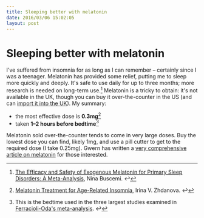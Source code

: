```yaml
---
title: Sleeping better with melatonin
date: 2016/03/06 15:02:05
layout: post
---
```

# Sleeping better with melatonin

I've suffered from insomnia for as long as I can remember – certainly since I was a teenager. Melatonin has provided some relief, putting me to sleep more quickly and deeply. It's safe to use daily for up to three months; more research is needed on long-term use.[^buscemi] Melatonin is a tricky to obtain: it's not available in the UK, though you can buy it over-the-counter in the US (and can [import it into the UK](http://www.independent.co.uk/life-style/health-and-families/health-az/medicines-why-are-some-not-available-in-the-uk-762721.html)). My summary:

* the most effective dose is **0.3mg**[^zhdanova]
* taken **1–2 hours before bedtime**[^ferracioli]

Melatonin sold over-the-counter tends to come in very large doses. Buy the lowest dose you can find, likely 1mg, and use a pill cutter to get to the required dose (I take 0.25mg). Gwern has written a [very comprehensive article on melatonin](https://www.gwern.net/Melatonin) for those interested.

[^buscemi]: [The Efficacy and Safety of Exogenous Melatonin for Primary Sleep Disorders: A Meta-Analysis](http://www.ncbi.nlm.nih.gov/pmc/articles/PMC1490287/), Nina Buscemi. ↩
[^zhdanova]: [Melatonin Treatment for Age-Related Insomnia](http://web.mit.edu/dick/www/pdf/975.pdf), Irina V. Zhdanova. ↩
[^ferracioli]: This is the bedtime used in the three largest studies examined in [Ferracioli-Oda's meta-analysis](http://www.ncbi.nlm.nih.gov/pmc/articles/PMC3656905). ↩
